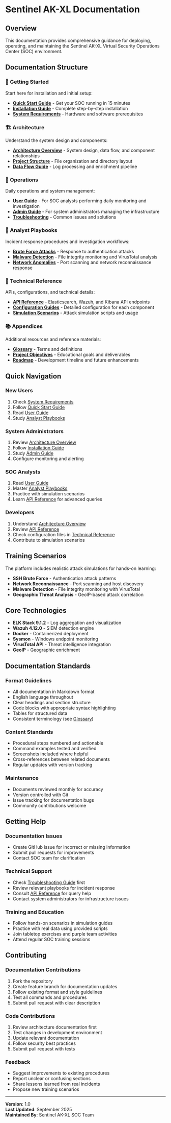 # Sentinel AK-XL Documentation

## Overview

This documentation provides comprehensive guidance for deploying, operating, and maintaining the Sentinel AK-XL Virtual Security Operations Center (SOC) environment.

## Documentation Structure

### 🚀 Getting Started
Start here for installation and initial setup:

- **[Quick Start Guide](01-getting-started/quick-start.md)** - Get your SOC running in 15 minutes
- **[Installation Guide](01-getting-started/installation-guide.md)** - Complete step-by-step installation
- **[System Requirements](01-getting-started/system-requirements.md)** - Hardware and software prerequisites

### 🏗️ Architecture
Understand the system design and components:

- **[Architecture Overview](02-architecture/architecture.md)** - System design, data flow, and component relationships
- **[Project Structure](02-architecture/project-structure.md)** - File organization and directory layout
- **[Data Flow Guide](02-architecture/data-flow.md)** - Log processing and enrichment pipeline

### 👥 Operations
Daily operations and system management:

- **[User Guide](03-operations/user-guide.md)** - For SOC analysts performing daily monitoring and investigation
- **[Admin Guide](03-operations/admin-guide.md)** - For system administrators managing the infrastructure
- **[Troubleshooting](03-operations/troubleshooting.md)** - Common issues and solutions

### 🚨 Analyst Playbooks
Incident response procedures and investigation workflows:

- **[Brute Force Attacks](04-analyst-playbooks/brute-force-attacks.md)** - Response to authentication attacks
- **[Malware Detection](04-analyst-playbooks/malware-detection.md)** - File integrity monitoring and VirusTotal analysis
- **[Network Anomalies](04-analyst-playbooks/network-anomalies.md)** - Port scanning and network reconnaissance response

### 🔧 Technical Reference
APIs, configurations, and technical details:

- **[API Reference](05-api-reference/api-reference.md)** - Elasticsearch, Wazuh, and Kibana API endpoints
- **[Configuration Guides](06-configuration/)** - Detailed configuration for each component
- **[Simulation Scenarios](07-simulation-scenarios/)** - Attack simulation scripts and usage

### 📚 Appendices
Additional resources and reference materials:

- **[Glossary](99-appendices/glossary.md)** - Terms and definitions
- **[Project Objectives](99-appendices/project-objectives.md)** - Educational goals and deliverables
- **[Roadmap](99-appendices/roadmap.md)** - Development timeline and future enhancements

## Quick Navigation

### New Users
1. Check [System Requirements](01-getting-started/system-requirements.md)
2. Follow [Quick Start Guide](01-getting-started/quick-start.md)
3. Read [User Guide](03-operations/user-guide.md)
4. Study [Analyst Playbooks](04-analyst-playbooks/)

### System Administrators
1. Review [Architecture Overview](02-architecture/architecture.md)
2. Follow [Installation Guide](01-getting-started/installation-guide.md)
3. Study [Admin Guide](03-operations/admin-guide.md)
4. Configure monitoring and alerting

### SOC Analysts
1. Read [User Guide](03-operations/user-guide.md)
2. Master [Analyst Playbooks](04-analyst-playbooks/)
3. Practice with simulation scenarios
4. Learn [API Reference](05-api-reference/api-reference.md) for advanced queries

### Developers
1. Understand [Architecture Overview](02-architecture/architecture.md)
2. Review [API Reference](05-api-reference/api-reference.md)
3. Check configuration files in [Technical Reference](05-api-reference/)
4. Contribute to simulation scenarios

## Training Scenarios

The platform includes realistic attack simulations for hands-on learning:

- **SSH Brute Force** - Authentication attack patterns
- **Network Reconnaissance** - Port scanning and host discovery
- **Malware Detection** - File integrity monitoring with VirusTotal
- **Geographic Threat Analysis** - GeoIP-based attack correlation

## Core Technologies

- **ELK Stack 9.1.2** - Log aggregation and visualization
- **Wazuh 4.12.0** - SIEM detection engine
- **Docker** - Containerized deployment
- **Sysmon** - Windows endpoint monitoring
- **VirusTotal API** - Threat intelligence integration
- **GeoIP** - Geographic enrichment

## Documentation Standards

### Format Guidelines
- All documentation in Markdown format
- English language throughout
- Clear headings and section structure
- Code blocks with appropriate syntax highlighting
- Tables for structured data
- Consistent terminology (see [Glossary](99-appendices/glossary.md))

### Content Standards
- Procedural steps numbered and actionable
- Command examples tested and verified
- Screenshots included where helpful
- Cross-references between related documents
- Regular updates with version tracking

### Maintenance
- Documents reviewed monthly for accuracy
- Version controlled with Git
- Issue tracking for documentation bugs
- Community contributions welcome

## Getting Help

### Documentation Issues
- Create GitHub issue for incorrect or missing information
- Submit pull requests for improvements
- Contact SOC team for clarification

### Technical Support
- Check [Troubleshooting Guide](03-operations/troubleshooting.md) first
- Review relevant playbooks for incident response
- Consult [API Reference](05-api-reference/api-reference.md) for query help
- Contact system administrators for infrastructure issues

### Training and Education
- Follow hands-on scenarios in simulation guides
- Practice with real data using provided scripts
- Join tabletop exercises and purple team activities
- Attend regular SOC training sessions

## Contributing

### Documentation Contributions
1. Fork the repository
2. Create feature branch for documentation updates
3. Follow existing format and style guidelines
4. Test all commands and procedures
5. Submit pull request with clear description

### Code Contributions
1. Review architecture documentation first
2. Test changes in development environment
3. Update relevant documentation
4. Follow security best practices
5. Submit pull request with tests

### Feedback
- Suggest improvements to existing procedures
- Report unclear or confusing sections
- Share lessons learned from real incidents
- Propose new training scenarios

---

**Version**: 1.0  
**Last Updated**: September 2025  
**Maintained By**: Sentinel AK-XL SOC Team